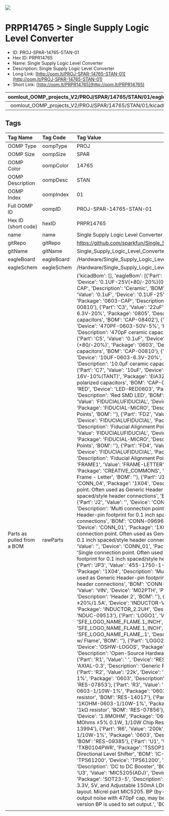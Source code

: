 


  
![][im]
# PRPR14765 > Single Supply Logic Level Converter

- ID: PROJ-SPAR-14765-STAN-01
- Hex ID: PRPR14765
- Name: Single Supply Logic Level Converter
- Description: Single Supply Logic Level Converter
- Long Link: [http://oom.lt/PROJ-SPAR-14765-STAN-01](http://oom.lt/PROJ-SPAR-14765-STAN-01)
- Short Link: [http://oom.lt/PRPR14765](http://oom.lt/PRPR14765)
  

|oomlout_OOMP_projects_V2/PROJ/SPAR/14765/STAN/01/eagleImage.png|oomlout_OOMP_projects_V2/PROJ/SPAR/14765/STAN/01/eagleSchemImage.png|oomlout_OOMP_projects_V2/PROJ/SPAR/14765/STAN/01/kicadPcb3dFront.png|oomlout_OOMP_projects_V2/PROJ/SPAR/14765/STAN/01/kicadPcb3dBack.png|
| :---: | :---: | :---: | :---: |
|oomlout_OOMP_projects_V2/PROJ/SPAR/14765/STAN/01/kicadPcb3d.png||||

## Tags
  

|Tag Name|Tag Code|Tag Value|
| :--- | :--- | :--- |
|OOMP Type|oompType|PROJ|
|OOMP Size|oompSize|SPAR|
|OOMP Color|oompColor|14765|
|OOMP Description|oompDesc|STAN|
|OOMP Index|oompIndex|01|
|Full OOMP ID|oompID|PROJ-SPAR-14765-STAN-01|
|Hex ID (short code)|hexID|PRPR14765|
|name|name|Single Supply Logic Level Converter|
|gitRepo|gitRepo|https://github.com/sparkfun/Single_Supply_Logic_Level_Converter|
|gitName|gitName|Single_Supply_Logic_Level_Converter|
|eagleBoard|eagleBoard|/Hardware/Single_Supply_Logic_Level_Converter.brd|
|eagleSchem|eagleSchem|/Hardware/Single_Supply_Logic_Level_Converter.sch|
|Parts as pulled from a BOM|rawParts|{'kicadBom': [], 'eagleBom': [{'Part': 'C1', 'Value': '0.1uF', 'Device': '0.1UF-25V(+80/-20%)(0603)', 'Package': '0603-CAP', 'Description': 'Ceramic', 'BOM': 'CAP-00810'}, {'Part': 'C2', 'Value': '0.1uF', 'Device': '0.1UF-25V(+80/-20%)(0603)', 'Package': '0603-CAP', 'Description': 'Ceramic', 'BOM': 'CAP-00810'}, {'Part': 'C3', 'Value': '22uF', 'Device': '22UF-0805-6.3V-20%', 'Package': '0805', 'Description': '22µF ceramic capacitors', 'BOM': 'CAP-08402'}, {'Part': 'C4', 'Value': '470pF', 'Device': '470PF-0603-50V-5%', 'Package': '0603', 'Description': '470pF ceramic capacitors', 'BOM': 'CAP-07884'}, {'Part': 'C5', 'Value': '0.1uF', 'Device': '0.1UF-0603-25V-(+80/-20%)', 'Package': '0603', 'Description': '0.1µF ceramic capacitors', 'BOM': 'CAP-00810'}, {'Part': 'C6', 'Value': '10uF', 'Device': '10UF-0603-6.3V-20%', 'Package': '0603', 'Description': '10.0µF ceramic capacitors', 'BOM': 'CAP-11015'}, {'Part': 'C7', 'Value': '10uF', 'Device': '10UF-POLAR-EIA3216-16V-10%(TANT)', 'Package': 'EIA3216', 'Description': '10.0µF polarized capacitors', 'BOM': 'CAP-00811'}, {'Part': 'D1', 'Value': 'RED', 'Device': 'LED-RED0603', 'Package': 'LED-0603', 'Description': 'Red SMD LED', 'BOM': 'DIO-00819'}, {'Part': 'FD1', 'Value': 'FIDUCIALUFIDUCIAL', 'Device': 'FIDUCIALUFIDUCIAL', 'Package': 'FIDUCIAL-MICRO', 'Description': 'Fiducial Alignment Points', 'BOM': ''}, {'Part': 'FD2', 'Value': 'FIDUCIALUFIDUCIAL', 'Device': 'FIDUCIALUFIDUCIAL', 'Package': 'FIDUCIAL-MICRO', 'Description': 'Fiducial Alignment Points', 'BOM': ''}, {'Part': 'FD3', 'Value': 'FIDUCIALUFIDUCIAL', 'Device': 'FIDUCIALUFIDUCIAL', 'Package': 'FIDUCIAL-MICRO', 'Description': 'Fiducial Alignment Points', 'BOM': ''}, {'Part': 'FD4', 'Value': 'FIDUCIALUFIDUCIAL', 'Device': 'FIDUCIALUFIDUCIAL', 'Package': 'FIDUCIAL-MICRO', 'Description': 'Fiducial Alignment Points', 'BOM': ''}, {'Part': 'FRAME1', 'Value': 'FRAME-LETTER', 'Device': 'FRAME-LETTER', 'Package': 'CREATIVE_COMMONS', 'Description': 'Schematic Frame - Letter', 'BOM': ''}, {'Part': 'J1', 'Value': '', 'Device': 'CONN_04', 'Package': '1X04', 'Description': 'Multi connection point. Often used as Generic Header-pin footprint for 0.1 inch spaced/style header connections', 'BOM': 'CONN-09696'}, {'Part': 'J2', 'Value': '', 'Device': 'CONN_04', 'Package': '1X04', 'Description': 'Multi connection point. Often used as Generic Header-pin footprint for 0.1 inch spaced/style header connections', 'BOM': 'CONN-09696'}, {'Part': 'J3', 'Value': '', 'Device': 'CONN_01', 'Package': '1X01', 'Description': 'Single connection point. Often used as Generic Header-pin footprint for 0.1 inch spaced/style header connections', 'BOM': ''}, {'Part': 'J4', 'Value': '', 'Device': 'CONN_01', 'Package': '1X01', 'Description': 'Single connection point. Often used as Generic Header-pin footprint for 0.1 inch spaced/style header connections', 'BOM': ''}, {'Part': 'JP3', 'Value': '455-1750-1-ND', 'Device': 'CONN_04', 'Package': '1X04', 'Description': 'Multi connection point. Often used as Generic Header-pin footprint for 0.1 inch spaced/style header connections', 'BOM': 'CONN-09696'}, {'Part': 'JP7', 'Value': 'VIN', 'Device': 'M02PTH', 'Package': '1X02', 'Description': 'Header 2', 'BOM': ''}, {'Part': 'L1', 'Value': '2.2µH/±20%/1.5A', 'Device': 'INDUCTOR-VLF4012AT-2.2UH', 'Package': 'INDUCTOR_2.2UH', 'Description': 'Inductors', 'BOM': 'NDUC-09513'}, {'Part': 'LOGO1', 'Value': 'SFE_LOGO_NAME_FLAME.1_INCH', 'Device': 'SFE_LOGO_NAME_FLAME.1_INCH', 'Package': 'SFE_LOGO_NAME_FLAME_.1', 'Description': 'SparkFun Font Logo w/ Flame', 'BOM': ''}, {'Part': 'LOGO2', 'Value': 'OSHW-LOGOS', 'Device': 'OSHW-LOGOS', 'Package': 'OSHW-LOGO-S', 'Description': 'Open-Source Hardware (OSHW) Logo', 'BOM': ''}, {'Part': 'R1', 'Value': ' ', 'Device': 'RESISTORAXIAL-0.3', 'Package': 'AXIAL-0.3', 'Description': 'Generic Resistor Package', 'BOM': ' '}, {'Part': 'R2', 'Value': '22k', 'Device': '22KOHM-0603-1/10W-1%', 'Package': '0603', 'Description': '22kΩ resistor', 'BOM': 'RES-07853'}, {'Part': 'R3', 'Value': '13k', 'Device': '13KOHM-0603-1/10W-1%', 'Package': '0603', 'Description': '13kΩ resistor', 'BOM': 'RES-14017'}, {'Part': 'R4', 'Value': '1k', 'Device': '1KOHM-0603-1/10W-1%', 'Package': '0603', 'Description': '1kΩ resistor', 'BOM': 'RES-07856'}, {'Part': 'R5', 'Value': '1.8M', 'Device': '1.8MOHM', 'Package': '0603', 'Description': '1.8 MOhms ±5% 0.1W, 1/10W Chip Resistor 0603', 'BOM': 'RES-13994'}, {'Part': 'R6', 'Value': '200k', 'Device': '200KOHM-0603-1/10W-1%', 'Package': '0603', 'Description': '200kΩ resistor', 'BOM': 'RES-09385'}, {'Part': 'U1', 'Value': 'TXB0104', 'Device': 'TXB0104PWR', 'Package': 'TSSOP14', 'Description': '4-Bit Bi-Directional Level Shifter', 'BOM': 'IC-13929'}, {'Part': 'U2', 'Value': 'TPS61200', 'Device': 'TPS61200', 'Package': 'QFN-10_PAD', 'Description': 'DC to DC Booster', 'BOM': 'IC-10035'}, {'Part': 'U3', 'Value': 'MIC5205(ADJ)', 'Device': 'V_REG_MIC5205ADJ', 'Package': 'SOT23-5', 'Description': 'V_REG MIC5205 Standard 3.3V, 5V, and Adjustable 150mA LDO voltage regulator in SOT-23 layout. Micrel part MIC5205. BP (by-pass) pin is used to lower output noise with 470pF cap, may be left open. On the adjustable version BP is used to set output.', 'BOM': 'VREG-12594'}]}|
||||



[im]: PROJ/SPAR/14765/STAN/01/kicadPcb3d_450.png
